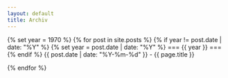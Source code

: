 ```yaml
---
layout: default
title: Archiv
---
```


{% set year = 1970 %}
{% for post in site.posts %}
  {% if year != post.date | date: "%Y" %}
  {% set year = post.date | date: "%Y" %}
  === {{ year }} ===
  {% endif %}
  {{ post.date | date: "%Y-%m-%d" }} - {{ page.title }}

{% endfor %}
